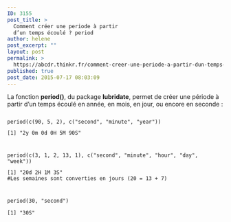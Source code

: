 ```yaml
---
ID: 3155
post_title: >
  Comment créer une periode à partir
  d’un temps écoulé ? period
author: helene
post_excerpt: ""
layout: post
permalink: >
  https://abcdr.thinkr.fr/comment-creer-une-periode-a-partir-dun-temps-ecoule-period/
published: true
post_date: 2015-07-17 08:03:09
---
```

<p>La fonction <b>period()</b>, du package <b>lubridate</b>, permet de créer une période à partir d’un temps écoulé en année, en mois, en jour, ou encore en seconde :</p><p> <pre><code></p><p>period(c(90, 5, 2), c("second", "minute", "year"))</p><p>[1] "2y 0m 0d 0H 5M 90S"</p><p> </p><p>period(c(3, 1, 2, 13, 1), c("second", "minute", "hour", "day", "week"))</p><p>[1] "20d 2H 1M 3S"<br />#Les semaines sont converties en jours (20 = 13 + 7) </p><p> </p><p>period(30, "second")</p><p>[1] "30S"<br /> </code></pre>   </p>